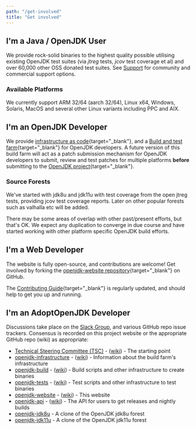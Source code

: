 ```yaml
---
path: "/get-involved"
title: "Get involved"
---
```

## I'm a Java / OpenJDK User
We provide rock-solid binaries to the highest quality possible utilising existing OpenJDK test suites (via *jtreg* tests, *jcov* test coverage et al) and over 60,000 other OSS donated test suites. See [Support](./support) for community and commercial support options.

### Available Platforms
We currently support ARM 32/64 (aarch 32/64), Linux x64, Windows, Solaris, MacOS and several other Linux variants including PPC and AIX.

## I'm an OpenJDK Developer
We provide [infrastructure as code](https://www.github.com/AdoptOpenJDK){target="_blank"}, and a [Build and test farm](https://www.github.com/AdoptOpenJDK){target="_blank"} for OpenJDK developers. A future version of this build farm will act as a patch submission mechanism for OpenJDK developers to submit, review and test patches for multiple platforms **before** submitting to the [OpenJDK project](https://openjdk.java.net/){target="_blank"}.

### Source Forests
We've started with jdk8u and jdk11u with test coverage from the open jtreg tests, providing jcov test coverage reports. Later on other popular forests such as valhalla etc will be added.

There may be some areas of overlap with other past/present efforts, but that's OK. We expect any duplication to converge in due course and have started working with other platform specific OpenJDK build efforts.

## I'm a Web Developer
The website is fully open-source, and contributions are welcome! Get involved by forking the [openjdk-website repository](https://github.com/AdoptOpenJDK/openjdk-website){target="_blank"} on GitHub.

The [Contributing Guide](https://github.com/AdoptOpenJDK/openjdk-website/blob/master/CONTRIBUTING.md){target="_blank"} is regularly updated, and should help to get you up and running.

## I'm an AdoptOpenJDK Developer
Discussions take place on the [Slack Group](./slack), and various GitHub repo issue trackers. Consensus is recorded on this project website or the appropriate GitHub repo (wiki) as appropriate:

- [Technical Steering Committee (TSC)](https://github.com/AdoptOpenJDK/TSC) - ([wiki](https://github.com/AdoptOpenJDK/TSC/wiki)) - The starting point
- [openjdk-infrastructure](https://github.com/AdoptOpenJDK/openjdk-infrastructure) - ([wiki](https://github.com/AdoptOpenJDK/openjdk-infrastructure/wiki)) - Information about the build farm's infrastructure
- [openjdk-build](https://github.com/AdoptOpenJDK/openjdk-build) - ([wiki](https://github.com/AdoptOpenJDK/openjdk-build/wiki)) - Build scripts and other infrastructure to create binaries
- [openjdk-tests](https://github.com/AdoptOpenJDK/openjdk-tests) - ([wiki](https://github.com/AdoptOpenJDK/openjdk-tests/wiki)) - Test scripts and other infrastructure to test binaries
- [openjdk-website](https://github.com/AdoptOpenJDK/openjdk-website) - ([wiki](https://github.com/AdoptOpenJDK/openjdk-website/wiki)) - This website
- [openjdk-api](https://github.com/AdoptOpenJDK/openjdk-api) - ([wiki](https://github.com/AdoptOpenJDK/openjdk-api/wiki)) - The API for users to get releases and nightly builds
- [openjdk-jdk8u](https://github.com/AdoptOpenJDK/openjdk-jdk8u) - A clone of the OpenJDK jdk8u forest
- [openjdk-jdk11u](https://github.com/AdoptOpenJDK/openjdk-jdk11u) - A clone of the OpenJDK jdk11u forest
